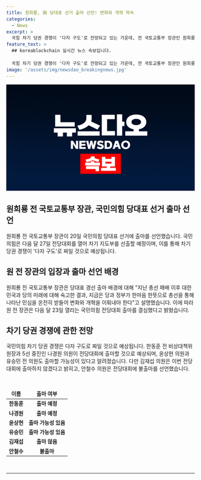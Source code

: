 ```yaml
---
title: 원희룡, 與 당대표 선거 출마 선언! 변화와 개혁 약속
categories:
  - News
excerpt: >
  국힘 차기 당권 경쟁이 '다자 구도'로 전망되고 있는 가운데, 전 국토교통부 장관인 원희룡이 국민의힘 당대표 선거 출마를 선언했다. 그는 입장문을 통해 "총선 결과를 숙고하고 민심을 온전히 받들어야 한다"며 출마 동기를 설명했다. 이에 나경원, 윤상현, 유승민 등의 출마 가능성도 높아지고 있으며, 앞서 소장파로 알려진 김재섭 의원과 안철수 의원은 출마를 하지 않겠다고 밝혔다.
feature_text: >
  ## koreablockchain 실시간 뉴스 속보입니다.

  국힘 차기 당권 경쟁이 '다자 구도'로 전망되고 있는 가운데, 전 국토교통부 장관인 원희룡이 국민의힘 당대표 선거 출마를 선언했다. 그는 입장문을 통해 "총선 결과를 숙고하고 민심을 온전히 받들어야 한다"며 출마 동기를 설명했다. 이에 나경원, 윤상현, 유승민 등의 출마 가능성도 높아지고 있으며, 앞서 소장파로 알려진 김재섭 의원과 안철수 의원은 출마를 하지 않겠다고 밝혔다.
image: '/assets/img/newsdao_breakingnews.jpg'
---
```


<p><img src="/assets/img/newsdao_breakingnews.jpg" alt="koreablockchain 속보" /></p>

<h2 data-ke-size="size26">원희룡 전 국토교통부 장관, 국민의힘 당대표 선거 출마 선언</h2>

<p data-ke-size="size16">원희룡 전 국토교통부 장관이 20일 국민의힘 당대표 선거에 출마를 선언했습니다. 국민의힘은 다음 달 27일 전당대회를 열어 차기 지도부를 선출할 예정이며, 이를 통해 차기 당권 경쟁이 '다자 구도'로 짜일 것으로 예상됩니다.</p>

<h2 data-ke-size="size26">원 전 장관의 입장과 출마 선언 배경</h2>

<p data-ke-size="size16">원희룡 전 국토교통부 장관은 당대표 경선 출마 배경에 대해 "지난 총선 패배 이후 대한민국과 당의 미래에 대해 숙고한 결과, 지금은 당과 정부가 한마음 한뜻으로 총선을 통해 나타난 민심을 온전히 받들어 변화와 개혁을 이뤄내야 한다"고 설명했습니다. 이에 따라 원 전 장관은 다음 달 23일 열리는 국민의힘 전당대회 출마를 결심했다고 밝혔습니다.</p>

<h2 data-ke-size="size26">차기 당권 경쟁에 관한 전망</h2>

<p data-ke-size="size16">국민의힘 차기 당권 경쟁은 다자 구도로 짜일 것으로 예상됩니다. 한동훈 전 비상대책위원장과 5선 중진인 나경원 의원이 전당대회에 출마할 것으로 예상되며, 윤상현 의원과 유승민 전 의원도 출마할 가능성이 있다고 알려졌습니다. 다만 김재섭 의원은 이번 전당대회에 출마하지 않겠다고 밝히고, 안철수 의원은 전당대회에 불출마를 선언했습니다.</p>

<p data-ke-size="size16">&nbsp;</p>

<table>
<thead>
<tr>
<td style="text-align: center; height: 17px;"><b>이름</b></td>
<td style="text-align: center; height: 17px;"><b>출마 여부</b></td>
</tr>
</thead>
<tbody>
<tr>
<td style="text-align: center; height: 17px;"><b>한동훈</b></td>
<td style="text-align: center; height: 17px;"><b>출마 예정</b></td>
</tr>
<tr>
<td style="text-align: center; height: 17px;"><b>나경원</b></td>
<td style="text-align: center; height: 17px;"><b>출마 예정</b></td>
</tr>
<tr>
<td style="text-align: center; height: 17px;"><b>윤상현</b></td>
<td style="text-align: center; height: 17px;"><b>출마 가능성 있음</b></td>
</tr>
<tr>
<td style="text-align: center; height: 17px;"><b>유승민</b></td>
<td style="text-align: center; height: 17px;"><b>출마 가능성 있음</b></td>
</tr>
<tr>
<td style="text-align: center; height: 17px;"><b>김재섭</b></td>
<td style="text-align: center; height: 17px;"><b>출마 않음</b></td>
</tr>
<tr>
<td style="text-align: center; height: 17px;"><b>안철수</b></td>
<td style="text-align: center; height: 17px;"><b>불출마</b></td>
</tr>
</tbody>
</table>

<p data-ke-size="size16">&nbsp;</p>

<hr>

<p data-ke-size="size16">&nbsp;</p>


